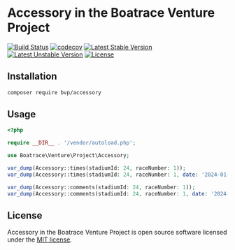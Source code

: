 # Accessory in the Boatrace Venture Project

[![Build Status](https://github.com/BoatraceVentureProject/Accessory/workflows/Tests/badge.svg)](https://github.com/BoatraceVentureProject/Accessory/actions?query=workflow%3Atests)
[![codecov](https://codecov.io/gh/BoatraceVentureProject/Accessory/graph/badge.svg?token=G22GRD1CUF)](https://codecov.io/gh/BoatraceVentureProject/Accessory)
[![Latest Stable Version](https://poser.pugx.org/bvp/accessory/v/stable)](https://packagist.org/packages/bvp/accessory)
[![Latest Unstable Version](https://poser.pugx.org/bvp/accessory/v/unstable)](https://packagist.org/packages/bvp/accessory)
[![License](https://poser.pugx.org/bvp/accessory/license)](https://packagist.org/packages/bvp/accessory)

## Installation
```bash
composer require bvp/accessory
```

## Usage
```php
<?php

require __DIR__ . '/vendor/autoload.php';

use Boatrace\Venture\Project\Accessory;

var_dump(Accessory::times(stadiumId: 24, raceNumber: 1));
var_dump(Accessory::times(stadiumId: 24, raceNumber: 1, date: '2024-01-01'));

var_dump(Accessory::comments(stadiumId: 24, raceNumber: 1));
var_dump(Accessory::comments(stadiumId: 24, raceNumber: 1, date: '2024-01-01'));
```

## License
Accessory in the Boatrace Venture Project is open source software licensed under the [MIT license](LICENSE).
